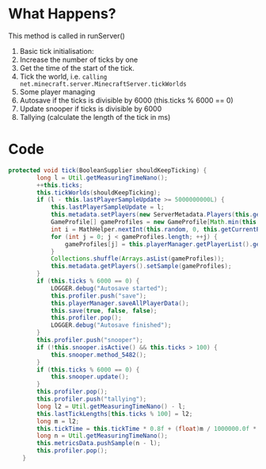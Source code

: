 # What Happens?
This method is called in runServer()

1) Basic tick initialisation:
2) Increase the number of ticks by one
3) Get the time of the start of the tick.
4) Tick the world, i.e. `calling net.minecraft.server.MinecraftServer.tickWorlds`
5) Some player managing
6) Autosave if the ticks is divisible by 6000 (this.ticks % 6000 == 0)
7) Update snooper if ticks is divisible by 6000
8) Tallying (calculate the length of the tick in ms)

# Code
```Java
protected void tick(BooleanSupplier shouldKeepTicking) {
        long l = Util.getMeasuringTimeNano();
        ++this.ticks;
        this.tickWorlds(shouldKeepTicking);
        if (l - this.lastPlayerSampleUpdate >= 5000000000L) {
            this.lastPlayerSampleUpdate = l;
            this.metadata.setPlayers(new ServerMetadata.Players(this.getMaxPlayerCount(), this.getCurrentPlayerCount()));
            GameProfile[] gameProfiles = new GameProfile[Math.min(this.getCurrentPlayerCount(), 12)];
            int i = MathHelper.nextInt(this.random, 0, this.getCurrentPlayerCount() - gameProfiles.length);
            for (int j = 0; j < gameProfiles.length; ++j) {
                gameProfiles[j] = this.playerManager.getPlayerList().get(i + j).getGameProfile();
            }
            Collections.shuffle(Arrays.asList(gameProfiles));
            this.metadata.getPlayers().setSample(gameProfiles);
        }
        if (this.ticks % 6000 == 0) {
            LOGGER.debug("Autosave started");
            this.profiler.push("save");
            this.playerManager.saveAllPlayerData();
            this.save(true, false, false);
            this.profiler.pop();
            LOGGER.debug("Autosave finished");
        }
        this.profiler.push("snooper");
        if (!this.snooper.isActive() && this.ticks > 100) {
            this.snooper.method_5482();
        }
        if (this.ticks % 6000 == 0) {
            this.snooper.update();
        }
        this.profiler.pop();
        this.profiler.push("tallying");
        long l2 = Util.getMeasuringTimeNano() - l;
        this.lastTickLengths[this.ticks % 100] = l2;
        long m = l2;
        this.tickTime = this.tickTime * 0.8f + (float)m / 1000000.0f * 0.19999999f;
        long n = Util.getMeasuringTimeNano();
        this.metricsData.pushSample(n - l);
        this.profiler.pop();
    }
```
